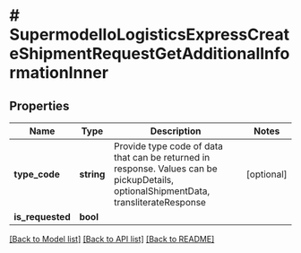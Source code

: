 # # SupermodelIoLogisticsExpressCreateShipmentRequestGetAdditionalInformationInner

## Properties

Name | Type | Description | Notes
------------ | ------------- | ------------- | -------------
**type_code** | **string** | Provide type code of data that can be returned in response.  Values can be pickupDetails, optionalShipmentData, transliterateResponse | [optional]
**is_requested** | **bool** |  |

[[Back to Model list]](../../README.md#models) [[Back to API list]](../../README.md#endpoints) [[Back to README]](../../README.md)
